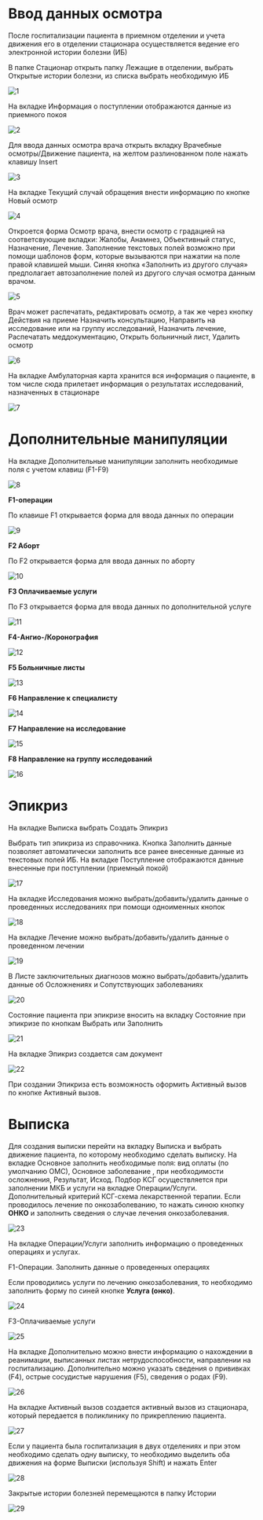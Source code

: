 <!-- TITLE: Стационар.Ведение электронной истории болезни пациента -->
<!-- SUBTITLE: Руководство по администрированию модуля "Стационар" -->

# Ввод данных осмотра

После госпитализации пациента в приемном отделении и учета движения его в отделении стационара осуществляется ведение его электронной истории болезни (ИБ)

В папке Стационар открыть папку Лежащие в отделении, выбрать Открытые истории болезни, из списка выбрать необходимую ИБ

![1](/uploads/0-elektr-bolezn/1.png "1")

На вкладке Информация о поступлении отображаются данные из приемного покоя

![2](/uploads/0-elektr-bolezn/2.png "2")

Для ввода данных осмотра врача открыть вкладку Врачебные осмотры/Движение пациента, на желтом разлинованном поле нажать клавишу Insert
 
 ![3](/uploads/0-elektr-bolezn/3.png "3")
 
На вкладке Текущий случай обращения внести информацию по кнопке Новый осмотр 

![4](/uploads/0-elektr-bolezn/4.png "4")


Откроется форма Осмотр врача, внести осмотр с градацией на соответсвующие вкладки: Жалобы, Анамнез, Объективный статус, Назначение, Лечение. Заполнение текстовых полей возможно при помощи шаблонов форм, которые вызываются при нажатии на поле правой клавишей мыши. Синяя кнопка «Заполнить из другого случая» предполагает автозаполнение полей из другого случая осмотра данным врачом.

 ![5](/uploads/0-elektr-bolezn/5.png "5")

Врач может распечатать, редактировать осмотр, а так же через кнопку Действия на приеме Назначить консультацию, Направить на исследование или на группу исследований, Назначить лечение, Распечатать меддокументацию, Открыть больничный лист, Удалить осмотр

![6](/uploads/0-elektr-bolezn/6.png "6")

На вкладке Амбулаторная карта хранится вся информация о пациенте, в том числе сюда прилетает информация о результатах исследований, назначенных в стационаре

![7](/uploads/0-elektr-bolezn/7.png "7")

# Дополнительные манипуляции

На вкладке Дополнительные манипуляции заполнить необходимые поля с учетом клавиш (F1-F9)

![8](/uploads/0-elektr-bolezn/8.png "8")

**F1-операции**

По клавише F1 открывается форма для ввода данных по операции

![9](/uploads/0-elektr-bolezn/9.png "9")

**F2 Аборт**

По F2 открывается форма для ввода данных по аборту

![10](/uploads/0-elektr-bolezn/10.png "10")

**F3 Оплачиваемые услуги**

По F3 открывается форма для ввода данных по дополнительной услуге

![11](/uploads/0-elektr-bolezn/11.png "11")

**F4-Ангио-/Коронография**

![12](/uploads/0-elektr-bolezn/12.png "12")

**F5 Больничные листы**

![13](/uploads/0-elektr-bolezn/13.png "13")

**F6 Направление к специалисту**

![14](/uploads/0-elektr-bolezn/14.png "14")

**F7 Направление на исследование**

![15](/uploads/0-elektr-bolezn/15.png "15")

**F8 Направление на группу исследований**

![16](/uploads/0-elektr-bolezn/16.png "16")

#  Эпикриз
На вкладке Выписка выбрать Создать Эпикриз

Выбрать тип эпикриза из справочника. Кнопка Заполнить данные позволяет автоматически заполнить все ранее внесенные данные из текстовых полей ИБ. На вкладке Поступление отображаются  данные внесенные при поступлении (приемный покой)

![17](/uploads/0-elektr-bolezn/17.png "17")

На вкладке Исследования можно выбрать/добавить/удалить данные о проведенных исследованиях при помощи одноименных кнопок

![18](/uploads/0-elektr-bolezn/18.png "18")

На вкладке Лечение можно выбрать/добавить/удалить данные о проведенном лечении

![19](/uploads/0-elektr-bolezn/19.png "19")

В Листе заключительных диагнозов можно выбрать/добавить/удалить данные об Осложнениях и Сопутствующих заболеваниях

![20](/uploads/0-elektr-bolezn/20.png "20")

Состояние пациента при эпикризе вносить на вкладку Состояние при эпикризе по кнопкам Выбрать или Заполнить

![21](/uploads/0-elektr-bolezn/21.png "21")

На вкладке Эпикриз создается сам документ

![22](/uploads/0-elektr-bolezn/22.png "22")

При создании Эпикриза есть возможность оформить Активный вызов по кнопке Активный вызов.

#  Выписка
Для  создания выписки перейти на вкладку Выписка и выбрать  движение пациента, по которому необходимо сделать выписку. На вкладке Основное заполнить необходимые поля: вид оплаты (по умолчанию ОМС), Основное заболевание , при необходимости осложнения, Результат, Исход. Подбор КСГ осуществляется при заполнении МКБ и услуги на вкладке Операции/Услуги. Дополнительный критерий КСГ-схема лекарственной терапии.  Если проводилось лечение по онкозаболеванию, то нажать синюю кнопку **ОНКО** и заполнить сведения о случае лечения онкозаболевания. 

![23](/uploads/0-elektr-bolezn/23.png "23")

На вкладке Операции/Услуги заполнить информацию о проведенных операциях и услугах. 

F1-Операции. Заполнить данные о проведенных операциях

Если проводились услуги по лечению онкозаболевания, то необходимо заполнить форму по синей кнопке **Услуга (онко)**. 

![24](/uploads/0-elektr-bolezn/24.png "24")

F3-Оплачиваемые услуги

![25](/uploads/0-elektr-bolezn/25.png "25")

На вкладке Дополнительно можно внести информацию о  нахождении в реанимации, выписанных листах нетрудоспособности, направлении на госпитализацию. Дополнительно можно указать сведения о прививках (F4), острые сосудистые нарушения (F5), сведения о родах (F9).

![26](/uploads/0-elektr-bolezn/26.png "26")

На вкладке Активный вызов создается активный вызов из стационара, который передается в поликлинику по прикреплению пациента.

![27](/uploads/0-elektr-bolezn/27.png "27")

Если у пациента была госпитализация в двух отделениях и при этом необходимо сделать одну выписку, то необходимо выделить оба движения на форме Выписки (используя Shift) и нажать Enter

![28](/uploads/0-elektr-bolezn/28.png "28")
 
Закрытые истории болезней перемещаются в папку Истории

![29](/uploads/0-elektr-bolezn/29.png "29")


